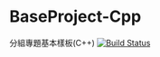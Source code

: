 # BaseProject-Cpp
分組專題基本樣板(C++)
[![Build Status](https://travis-ci.org/1061-FCU-SE/BaseProject-Cpp.svg?branch=master)](https://travis-ci.org/1061-FCU-SE/BaseProject-Cpp)
